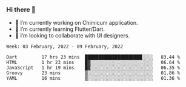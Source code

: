 ### Hi there 👋

<!--
**devcat37/devcat37** is a ✨ _special_ ✨ repository because its `README.md` (this file) appears on your GitHub profile.-->


- 🔭 I’m currently working on Chimicum application.
- 🌱 I’m currently learning Flutter/Dart.
- 👯 I’m looking to collaborate with UI designers.
<!-- - 🤔 I’m looking for help with ... -->

<!--START_SECTION:waka-->
```text
Week: 03 February, 2022 - 09 February, 2022

Dart         17 hrs 23 mins  █████████████████████░░░░   83.44 % 
HTML         1 hr 23 mins    █▓░░░░░░░░░░░░░░░░░░░░░░░   06.64 % 
JavaScript   1 hr 19 mins    █▓░░░░░░░░░░░░░░░░░░░░░░░   06.35 % 
Groovy       23 mins         ▒░░░░░░░░░░░░░░░░░░░░░░░░   01.86 % 
YAML         16 mins         ▒░░░░░░░░░░░░░░░░░░░░░░░░   01.36 % 
```
<!--END_SECTION:waka-->

